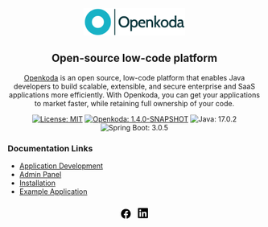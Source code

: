 <p style="text-align: center;" align="center">
    <img alt="Openkoda Logo" src="openkoda/src/main/resources/public/vendor/openkoda/openkoda_logo.svg" width="40%"/>
</p>

<div style="text-align: center;" align="center">
    <h2>Open-source low-code platform</h2>
    <p><a href="https://openkoda.com/">Openkoda</a> is an open source, low-code platform that enables Java developers to build scalable, extensible, and secure enterprise and SaaS applications more efficiently. With Openkoda, you can get your applications to market faster, while retaining full ownership of your code.</p>
</div>

<div style="text-align: center;" align="center">
    <a href="https://opensource.org/licenses/MIT"><img alt="License: MIT" src="https://img.shields.io/badge/License-MIT-18B2C6.svg"/></a>
    <a href="https://openkoda.com/product/"><img alt="Openkoda: 1.4.0-SNAPSHOT" src="https://img.shields.io/static/v1?label=Openkoda&message=1.4.0-SNAPSHOT&color=18B2C6"/></a>
    <img alt="Java: 17.0.2" src="https://img.shields.io/static/v1?label=Java&message=17.0.2&color=18B2C6"/>
    <img alt="Spring Boot: 3.0.5" src="https://img.shields.io/static/v1?label=Spring%20Boot&message=3.0.5&color=18B2C6"/>
</div>


### Documentation Links
* [Application Development](openkoda/doc/app-development.md)
* [Admin Panel](openkoda/doc/admin.md)
* [Installation](openkoda/doc/installation.md)
* [Example Application](openkoda/doc/5-minute-guide.md)

###
<div style="text-align: center;" align="center">
    <a href="https://www.facebook.com/Openkoda/"><img alt="Openkoda Facebook" src="openkoda/src/main/resources/public/vendor/fontawesome-free/svgs/brands/facebook.svg" width="20px"></a>
    <a href="https://www.linkedin.com/company/openkoda"><img alt="Openkoda Facebook" src="openkoda/src/main/resources/public/vendor/fontawesome-free/svgs/brands/linkedin.svg" width="20px" style="margin-left: 10px"></a>
</div>